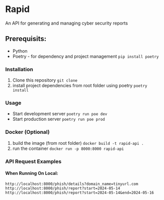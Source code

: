 # Rapid
An API for generating and managing cyber security reports

## Prerequisits:
- Python
- Poetry - for dependency and project management `pip install poetry`

### Installation
1. Clone this repository `git clone`
2. install project dependencies from root folder using poetry `poetry install`

### Usage
- Start development server `poetry run poe dev`
- Start production server `poetry run poe prod`

### Docker (Optional)
1. build the image (from root folder) `docker build -t rapid-api .`
2. run the container `docker run -p 8000:8000 rapid-api`

### API Request Examples
#### When Running On Local:
    http://localhost:8000/phish/details?domain_name=tinyurl.com
    http://localhost:8000/phish/report?start=2024-05-14
    http://localhost:8000/phish/report?start=2024-05-14&end=2024-05-16
